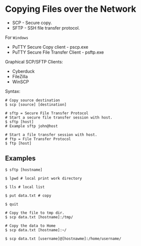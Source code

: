 # Copying Files over the Network 

* SCP - Secure copy.
* SFTP - SSH file transfer protocol.

For `Windows`
* PuTTY Secure Copy client - pscp.exe
* PuTTY Secure File Transfer Client - psftp.exe

Graphical SCP/SFTP Clients: 
* Cyberduck
* FileZilla
* WinSCP

Syntax: 
```
# Copy source destination
$ scp [source] [destination]

# sftp = Secure File Transfer Protocol
# Start a secure file transfer session with host. 
$ sftp [host]
# Example sftp john@host

# Start a file transfer session with host. 
# ftp = File Transfer Protocol
$ ftp [host]
```

## Examples
```
$ sftp [hostname]

$ lpwd # local print work directory

$ lls # local list

$ put data.txt # copy 

$ quit
```

```
# Copy the file to tmp dir.
$ scp data.txt [hostname]:/tmp/

# Copy the data to Home
$ scp data.txt [hostname]:~/

$ scp data.txt [username]@[hostnawme]:/home/username/
```